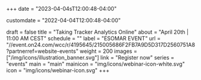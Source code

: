 +++
date = "2023-04-04sT12:00:48-04:00"

customdate = "2022-04-04T12:00:48-04:00"

draft = false
title = "Taking Tracker Analytics Online"
about = "April 20th | 11:00 AM CEST"
schedule = ""
label = "ESOMAR EVENT"
url = "//event.on24.com/wcc/r/4195645/215005686F2FB7A9D5D317D2560751A8?partnerref=website-events"
weight = 200
images = ["/img/icons/illustration_banner.svg"]
link = "Register now"
series = "events"
main = "main"
mainicon = "img/icons/webinar-icon-white.svg"
icon = "img/icons/webinar-icon.svg"
+++

